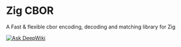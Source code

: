 # Zig CBOR
A Fast & flexible cbor encoding, decoding and matching library for Zig

[![Ask DeepWiki](https://deepwiki.com/badge.svg)](https://deepwiki.com/neurocyte/cbor)
